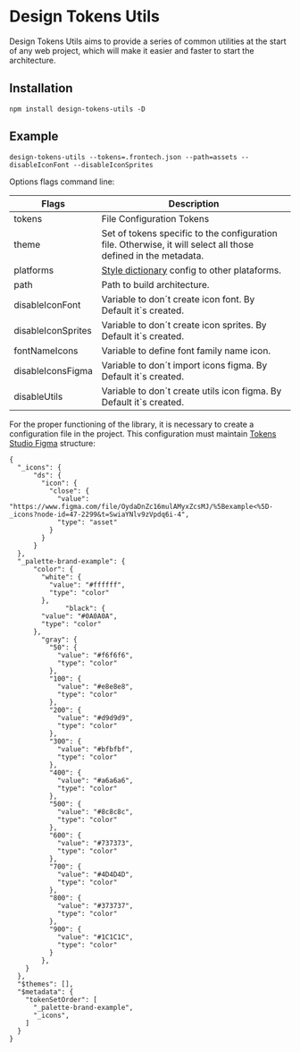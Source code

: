 # Design Tokens Utils

Design Tokens Utils aims to provide a series of common utilities at the start of any web project, which will make it easier and faster to start the architecture.

## Installation

```
npm install design-tokens-utils -D
```

## Example

```
design-tokens-utils --tokens=.frontech.json --path=assets --disableIconFont --disableIconSprites
```

Options flags command line:

| Flags              | Description                                                                                                    |
| ------------------ | -------------------------------------------------------------------------------------------------------------- |
| tokens             | File Configuration Tokens                                                                                      |
| theme              | Set of tokens specific to the configuration file. Otherwise, it will select all those defined in the metadata. |
| platforms          | [Style dictionary](https://amzn.github.io/style-dictionary/#/config) config to other plataforms.               |
| path               | Path to build architecture.                                                                                    |
| disableIconFont    | Variable to don´t create icon font. By Default it`s created.                                                   |
| disableIconSprites | Variable to don´t create icon sprites. By Default it`s created.                                                |
| fontNameIcons      | Variable to define font family name icon.                                                                      |
| disableIconsFigma  | Variable to don´t import icons figma. By Default it`s created.                                                 |
| disableUtils       | Variable to don´t create utils icon figma. By Default it`s created.                                            |

For the proper functioning of the library, it is necessary to create a configuration file in the project. This configuration must maintain [Tokens Studio Figma](https://docs.tokens.studio/tokens/json-schema) structure:

```
{
  "_icons": {
      "ds": {
        "icon": {
          "close": {
            "value": "https://www.figma.com/file/OydaDnZc16mulAMyxZcsMJ/%5Bexample<%5D-_icons?node-id=47-2299&t=SwiaYNlv9zVpdq6i-4",
            "type": "asset"
          }
        }
      }
  },
  "_palette-brand-example": {
      "color": {
        "white": {
          "value": "#ffffff",
          "type": "color"
        },
              "black": {
        "value": "#0A0A0A",
        "type": "color"
      },
        "gray": {
          "50": {
            "value": "#f6f6f6",
            "type": "color"
          },
          "100": {
            "value": "#e8e8e8",
            "type": "color"
          },
          "200": {
            "value": "#d9d9d9",
            "type": "color"
          },
          "300": {
            "value": "#bfbfbf",
            "type": "color"
          },
          "400": {
            "value": "#a6a6a6",
            "type": "color"
          },
          "500": {
            "value": "#8c8c8c",
            "type": "color"
          },
          "600": {
            "value": "#737373",
            "type": "color"
          },
          "700": {
            "value": "#4D4D4D",
            "type": "color"
          },
          "800": {
            "value": "#373737",
            "type": "color"
          },
          "900": {
            "value": "#1C1C1C",
            "type": "color"
          }
        },
    }
  },
  "$themes": [],
  "$metadata": {
    "tokenSetOrder": [
      "_palette-brand-example",
      "_icons",
    ]
  }
}
```

